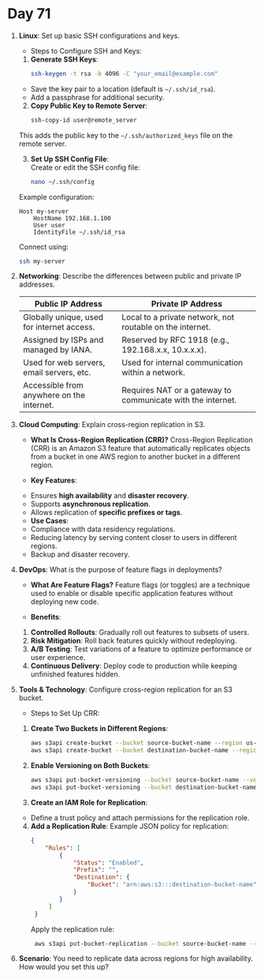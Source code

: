 # Day 71


1. **Linux**: Set up basic SSH configurations and keys.
   * Steps to Configure SSH and Keys:  
    
    1. **Generate SSH Keys**:  
       ```bash
       ssh-keygen -t rsa -b 4096 -C "your_email@example.com"
       ```
    - Save the key pair to a location (default is `~/.ssh/id_rsa`).
    - Add a passphrase for additional security.
    
    2. **Copy Public Key to Remote Server**:  
       ```bash
       ssh-copy-id user@remote_server
       ```
   This adds the public key to the `~/.ssh/authorized_keys` file on the remote server.
    
    3. **Set Up SSH Config File**:  
       Create or edit the SSH config file:  
       ```bash
       nano ~/.ssh/config
       ```
      Example configuration:  
      ```
      Host my-server
          HostName 192.168.1.100
          User user
          IdentityFile ~/.ssh/id_rsa
      ```
      Connect using:  
      ```bash
      ssh my-server
      ```


2. **Networking**: Describe the differences between public and private IP addresses.

   | **Public IP Address**                         | **Private IP Address**                      |
   |-----------------------------------------------|---------------------------------------------|
   | Globally unique, used for internet access.    | Local to a private network, not routable on the internet. |
   | Assigned by ISPs and managed by IANA.         | Reserved by RFC 1918 (e.g., 192.168.x.x, 10.x.x.x). |
   | Used for web servers, email servers, etc.     | Used for internal communication within a network. |
   | Accessible from anywhere on the internet.     | Requires NAT or a gateway to communicate with the internet. |



3. **Cloud Computing**: Explain cross-region replication in S3.
   * **What Is Cross-Region Replication (CRR)?**
Cross-Region Replication (CRR) is an Amazon S3 feature that automatically replicates objects from a bucket in one AWS region to another bucket in a different region.

   * **Key Features**:
    - Ensures **high availability** and **disaster recovery**.
    - Supports **asynchronous replication**.
    - Allows replication of **specific prefixes or tags**.

   * **Use Cases**:
    - Compliance with data residency regulations.
    - Reducing latency by serving content closer to users in different regions.
    - Backup and disaster recovery.


4. **DevOps**: What is the purpose of feature flags in deployments?
   * **What Are Feature Flags?**
     Feature flags (or toggles) are a technique used to enable or disable specific application features without deploying new code.

   * **Benefits**:
    1. **Controlled Rollouts**: Gradually roll out features to subsets of users.
    2. **Risk Mitigation**: Roll back features quickly without redeploying.
    3. **A/B Testing**: Test variations of a feature to optimize performance or user experience.
    4. **Continuous Delivery**: Deploy code to production while keeping unfinished features hidden.


5. **Tools & Technology**: Configure cross-region replication for an S3 bucket.
   * Steps to Set Up CRR:
    1. **Create Two Buckets in Different Regions**:
       ```bash
       aws s3api create-bucket --bucket source-bucket-name --region us-east-1
       aws s3api create-bucket --bucket destination-bucket-name --region us-west-2
       ```
    
    2. **Enable Versioning on Both Buckets**:
       ```bash
       aws s3api put-bucket-versioning --bucket source-bucket-name --versioning-configuration Status=Enabled
       aws s3api put-bucket-versioning --bucket destination-bucket-name --versioning-configuration Status=Enabled
       ```
    
    3. **Create an IAM Role for Replication**:
    - Define a trust policy and attach permissions for the replication role.
    
    4. **Add a Replication Rule**:
       Example JSON policy for replication:
       ```json
       {
           "Rules": [
               {
                   "Status": "Enabled",
                   "Prefix": "",
                   "Destination": {
                       "Bucket": "arn:aws:s3:::destination-bucket-name"
                   }
               }
            ]
        }
       ```
       Apply the replication rule:
       ```bash
        aws s3api put-bucket-replication --bucket source-bucket-name --replication-configuration file://replication.json
       ```


6. **Scenario**: You need to replicate data across regions for high availability. How would you set this up?


